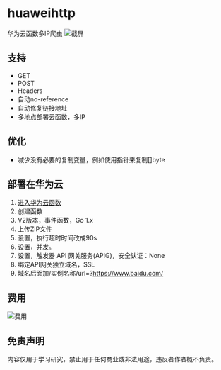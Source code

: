 # huaweihttp
华为云函数多IP爬虫
![截屏](https://tva1.sinaimg.cn/large/008c6yxSgy1h3gaqc4mt6j31ha0pv1kx.jpg)
## 支持
* GET
* POST
* Headers
* 自动no-reference
* 自动修复链接地址
* 多地点部署云函数，多IP

## 优化
* 减少没有必要的复制变量，例如使用指针来复制[]byte

## 部署在华为云
1. [进入华为云函数](https://console.huaweicloud.com/functiongraph)
2. 创建函数
3. V2版本，事件函数，Go 1.x
4. 上传ZIP文件
5. 设置，执行超时时间改成90s
6. 设置，并发。
7. 设置，触发器	API 网关服务(APIG)，安全认证：None
8. 绑定API网关独立域名，SSL
9. 域名后面加/实例名称/url=?https://www.baidu.com/

## 费用
![费用](https://tva1.sinaimg.cn/large/008c6yxSgy1h3gb6m1g6vj30v50aajzm.jpg)

## 免责声明
内容仅用于学习研究，禁止用于任何商业或非法用途，违反者作者概不负责。
